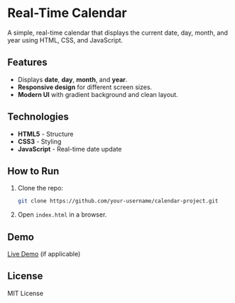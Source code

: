 # Real-Time Calendar

A simple, real-time calendar that displays the current date, day, month, and year using HTML, CSS, and JavaScript.

## Features

- Displays **date**, **day**, **month**, and **year**.
- **Responsive design** for different screen sizes.
- **Modern UI** with gradient background and clean layout.

## Technologies

- **HTML5** - Structure
- **CSS3** - Styling
- **JavaScript** - Real-time date update

## How to Run

1. Clone the repo:
   ```bash
   git clone https://github.com/your-username/calendar-project.git
   ```
2. Open `index.html` in a browser.

## Demo

[Live Demo](#) (if applicable)

## License

MIT License
